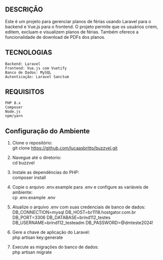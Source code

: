 ## DESCRIÇÃO
Este é um projeto para gerenciar planos de férias usando Laravel para o backend e Vue.js para o frontend. O projeto permite que os usuários criem, editem, excluam e visualizem planos de férias. Também oferece a funcionalidade de download de PDFs dos planos.

## TECNOLOGIAS
    Backend: Laravel
    Frontend: Vue.js com Vuetify
    Banco de Dados: MySQL
    Autenticação: Laravel Sanctum

## REQUISITOS
    PHP 8.x
    Composer
    Node.js
    npm/yarn


## Configuração do Ambiente

 1. Clone o repositório:   
        git clone https://github.com/lucaasbritto/buzzvel.git

 2. Navegue até o diretorio:    
        cd buzzvel

 3. Instale as dependências do PHP:    
        composer install

 4. Copie o arquivo .env.example para .env e configure as variáveis de ambiente:    
        cp .env.example .env

 5. Atualize o arquivo .env com suas credenciais de banco de dados:    
        DB_CONNECTION=mysql
        DB_HOST=br1118.hostgator.com.br
        DB_PORT=3306
        DB_DATABASE=brind112_testes
        DB_USERNAME=brind112_testeadm
        DB_PASSWORD=@dmteste2024!

 6. Gere a chave de aplicação do Laravel:    
       php artisan key:generate

 7. Execute as migrações do banco de dados:    
       php artisan migrate

